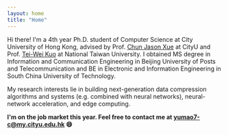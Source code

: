 ```yaml
---
layout: home
title: "Home"
---
```


Hi there! I'm a 4th year Ph.D. student of Computer Science at City University of Hong Kong, advised by Prof. [Chun Jason Xue](https://www.cs.cityu.edu.hk/~jasonxue/) at CityU and  Prof. [Tei-Wei Kuo](https://scholar.google.com/citations?user=gBuHlIQAAAAJ&hl=zh-CN) at National Taiwan University. I obtained MS degree in Information and Communication Engineering
in Beijing University of Posts and Telecommunication and BE in Electronic and Information Engineering in South China University of Technology.

My research interests lie in building next-generation data compression algorithms and systems (e.g. combined with neural networks), neural-network acceleration, and edge computing.

**I'm on the job market this year. Feel free to contact me at yumao7-c@my.cityu.edu.hk &#128516;**
